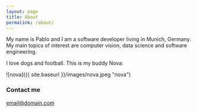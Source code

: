 ```yaml
---
layout: page
title: About
permalink: /about/
---
```


My name is Pablo and I am a software developer living in Munich, Germany. My main topics of interest are computer vision, data science and software engineering.

I love dogs and football. This is my buddy Nova:

![nova]({{ site.baseurl }}/images/nova.jpeg "nova")


### Contact me

[email@domain.com](mailto:email@domain.com)
